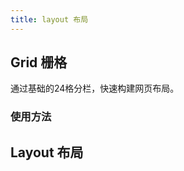 ```yaml
---
title: layout 布局
---
```


## Grid 栅格
通过基础的24格分栏，快速构建网页布局。

### 使用方法

<ClientOnly>
  <grid-demo1></grid-demo1>
</ClientOnly>

## Layout 布局
